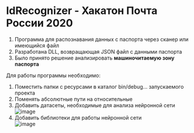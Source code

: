 # IdRecognizer - Хакатон Почта России 2020

1. Программа для распознавания данных с паспорта через сканер или имеющийся файл
2. Разработана DLL, возвращающая JSON файл с данными паспорта
3. Было принято решение анализировать <b>машиночитаемую зону паспорта</b>

Для работы программы необходимо:
1. Поместить папки с ресурсами в каталог bin/debug... запускаемого проекта
2. Поменять абсолютные пути на относительные
3. Добавить датасеты, необходимые для анализа нейронной сети <br/>
![image](https://user-images.githubusercontent.com/65521226/122699091-0ff68280-d28c-11eb-9176-fbb2068ef320.png)
4. Добавить библиотеки для работы нейронной сети <br/>
![image](https://user-images.githubusercontent.com/65521226/122699339-8c896100-d28c-11eb-9a5d-81066d091c0a.png)
